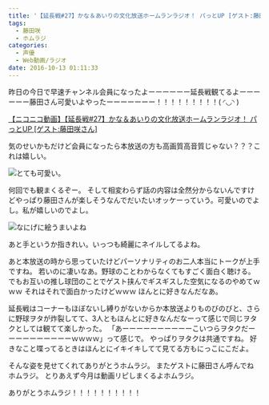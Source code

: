 ```yaml
---
title: '【延長戦#27】かな＆あいりの文化放送ホームランラジオ！ パっとUP [ゲスト:藤田咲さん]'
tags:
  - 藤田咲
  - ホムラジ
categories:
  - 声優
  - Web動画/ラジオ
date: 2016-10-13 01:11:33
---
```


昨日の今日で早速チャンネル会員になったよーーーーーー延長戦観てるよーーーーーー藤田さん可愛いよやったーーーーーーー！！！！！！！！！( ◜◡◝ )
<!-- more -->
<a target="_blank" href="http://www.nicovideo.jp/watch/1476099645">【ニコニコ動画】【延長戦#27】かな＆あいりの文化放送ホームランラジオ！ パっとUP [ゲスト:藤田咲さん]</a>

気のせいかもだけど会員になったら本放送の方も高画質高音質じゃない？？？これは嬉しい。

![とても可愛い。](/sblog/img/20161012_homu01.jpg)

何回でも観まくるぞー。
そして相変わらず話の内容は全然分からないんですけどやっぱり藤田さんが楽しそうなんでだいたいオッケーっていう。可愛いのでよし。私が嬉しいのでよし。

![なにげに絵うまいよね](/sblog/img/20161012_homu02.jpg)

あと手というか指きれい。いっつも綺麗にネイルしてるよね。

あと本放送の時から思っていたけどパーソナリティのお二人本当にトークが上手ですね。
若いのに凄いなあ。野球のことわからなくてもすごく面白く聴ける。
でもお互いの推し球団のことでゲスト挟んでギスギスした空気になるのやめてｗｗｗ
それはそれで面白かったけどｗｗｗ
ほんとに好きなんだなあ。


延長戦はコーナーもほぼないし縛りがないからか本放送よりものびのびと、さらに野球ヲタが炸裂してて、3人ともほんとに好きなんだなーって感じで同じヲタクとしては観てて楽しかった。
「あーーーーーーーーーーこいつらヲタクだーーーーーーーーーーｗｗｗｗ」って感じで。
やっぱりヲタクは共通ですね。
好きなこと喋ってるときはほんとにイキイキしてて見てる方もにっこにこだよ。

そんな姿を見せてくれてありがとうホムラジ。
またゲストに藤田さん呼んでねホムラジ。
とりあえず今月は動画リピしまくるよホムラジ。

ありがとうホムラジ！！！！！！！！！！
